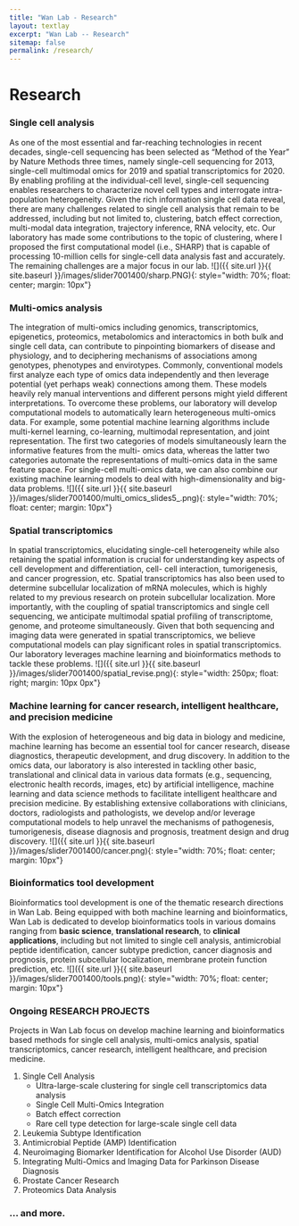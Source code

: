 ```yaml
---
title: "Wan Lab - Research"
layout: textlay
excerpt: "Wan Lab -- Research"
sitemap: false
permalink: /research/
---
```


# Research

### Single cell analysis
As one of the most essential and far-reaching technologies in recent decades, single-cell sequencing has been selected as “Method of the Year” by Nature Methods three times, namely single-cell sequencing for 2013, single-cell multimodal omics for 2019 and spatial transcriptomics for 2020. By enabling profiling at the individual-cell level, single-cell sequencing enables researchers to characterize novel cell types and interrogate intra-population heterogeneity. Given the rich information single cell data reveal, there are many challenges related to single cell analysis that remain to be addressed, including but not limited to, clustering, batch effect correction, multi-modal data integration, trajectory inference, RNA velocity, etc. Our laboratory has made some contributions to the topic of clustering, where I proposed the first computational model (i.e., SHARP) that is capable of processing 10-million cells for single-cell data analysis fast and accurately. The remaining challenges are a major focus in our lab.
![]({{ site.url }}{{ site.baseurl }}/images/slider7001400/sharp.PNG){: style="width: 70%; float: center; margin: 10px"}

### Multi-omics analysis
The integration of multi-omics including genomics, transcriptomics, epigenetics, proteomics, metabolomics and interactomics in both bulk and single cell data, can contribute to pinpointing biomarkers of disease and physiology, and to deciphering mechanisms of associations among genotypes, phenotypes and envirotypes. Commonly, conventional models first analyze each type of omics data independently and then leverage potential (yet perhaps weak) connections among them. These models heavily rely manual interventions and different persons might yield different interpretations. To overcome these problems, our laboratory will develop computational models to automatically learn heterogeneous multi-omics data. For example, some potential machine learning algorithms include multi-kernel learning, co-learning, multimodal representation, and joint representation. The first two categories of models simultaneously learn the informative features from the multi- omics data, whereas the latter two categories automate the representations of multi-omics data in the same feature space. For single-cell multi-omics data, we can also combine our existing machine learning models to deal with high-dimensionality and big-data problems.
![]({{ site.url }}{{ site.baseurl }}/images/slider7001400/multi_omics_slides5_.png){: style="width: 70%; float: center; margin: 10px"}

### Spatial transcriptomics 
In spatial transcriptomics, elucidating single-cell heterogeneity while also retaining the spatial information is crucial for understanding key aspects of cell development and differentiation, cell- cell interaction, tumorigenesis, and cancer progression, etc. Spatial transcriptomics has also been used to determine subcellular localization of mRNA molecules, which is highly related to my previous research on protein subcellular localization. More importantly, with the coupling of spatial transcriptomics and single cell sequencing, we anticipate multimodal spatial profiling of transcriptome, genome, and proteome simultaneously. Given that both sequencing and imaging data were generated in spatial transcriptomics, we believe computational models can play significant roles in spatial transcriptomics. Our laboratory leverages machine learning and bioinformatics methods to tackle these problems.
![]({{ site.url }}{{ site.baseurl }}/images/slider7001400/spatial_revise.png){: style="width: 250px; float: right; margin: 10px 0px"}

### Machine learning for cancer research, intelligent healthcare, and precision medicine
With the explosion of heterogeneous and big data in biology and medicine, machine learning has become an essential tool for cancer research, disease diagnostics, therapeutic development, and drug discovery. In addition to the omics data, our laboratory is also interested in tackling other basic, translational and clinical data in various data formats (e.g., sequencing, electronic health records, images, etc) by artificial intelligence, machine learning and data science methods to facilitate intelligent healthcare and precision medicine. By establishing extensive collaborations with clinicians, doctors, radiologists and pathologists, we develop and/or leverage computational models to help unravel the mechanisms of pathogenesis, tumorigenesis, disease diagnosis and prognosis, treatment design and drug discovery.
![]({{ site.url }}{{ site.baseurl }}/images/slider7001400/cancer.png){: style="width: 70%; float: center; margin: 10px"}

### Bioinformatics tool development
Bioinformatics tool development is one of the thematic research directions in Wan Lab. Being equipped with both machine learning and bioinformatics, Wan Lab is dedicated to develop bioinformatics tools in various domains ranging from **basic science**, **translational research**, to **clinical applications**, including but not limited to single cell analysis, antimicrobial peptide identification, cancer subtype prediction, cancer diagnosis and prognosis, protein subcellular localization, membrane protein function prediction, etc. 
![]({{ site.url }}{{ site.baseurl }}/images/slider7001400/tools.png){: style="width: 70%; float: center; margin: 10px"}

### Ongoing RESEARCH PROJECTS
Projects in Wan Lab focus on develop machine learning and bioinformatics based methods for single cell analysis, multi-omics analysis, spatial transcriptomics, cancer research, intelligent healthcare, and precision medicine.
1. Single Cell Analysis
   * Ultra-large-scale clustering for single cell transcriptomics data analysis
   * Single Cell Multi-Omics Integration
   * Batch effect correction
   * Rare cell type detection for large-scale single cell data
2. Leukemia Subtype Identification
3. Antimicrobial Peptide (AMP) Identification
4. Neuroimaging Biomarker Identification for Alcohol Use Disorder (AUD)
5. Integrating Multi-Omics and Imaging Data for Parkinson Disease Diagnosis
6. Prostate Cancer Research
7. Proteomics Data Analysis

### ... and more.

